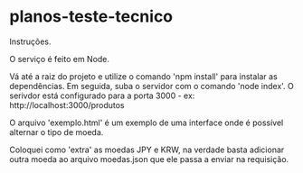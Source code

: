# planos-teste-tecnico

Instruções.

O serviço é feito em Node.

Vá até a raiz do projeto e utilize o comando 'npm install' para instalar as dependências.
Em seguida, suba o servidor com o comando 'node index'.
O serivdor está configurado para a porta 3000 - ex: http://localhost:3000/produtos

O arquivo 'exemplo.html' é um exemplo de uma interface onde é possível alternar o tipo de moeda.

Coloquei como 'extra' as moedas JPY e KRW, na verdade basta adicionar outra moeda ao arquivo moedas.json que ele passa a enviar na requisição.
